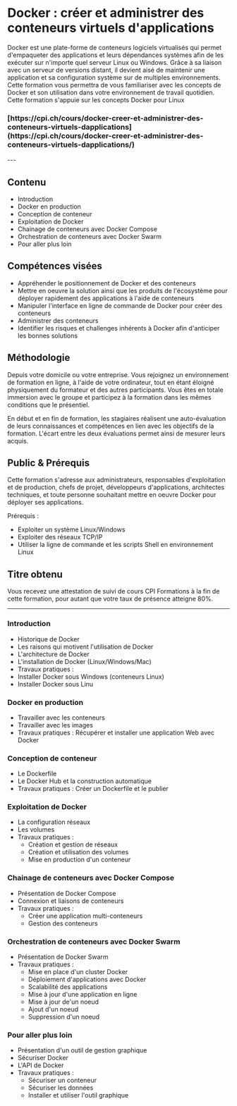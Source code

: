 # Docker : créer et administrer des conteneurs virtuels d'applications

Docker est une plate-forme de conteneurs logiciels virtualisés qui permet d'empaqueter des applications et leurs dépendances systèmes afin de les exécuter sur n'importe quel serveur Linux ou Windows. Grâce à sa liaison avec un serveur de versions distant, il devient aisé de maintenir une application et sa configuration système sur de multiples environnements. Cette formation vous permettra de vous familiariser avec les concepts de Docker et son utilisation dans votre environnement de travail quotidien. Cette formation s'appuie sur les concepts Docker pour Linux

<h3>[https://cpi.ch/cours/docker-creer-et-administrer-des-conteneurs-virtuels-dapplications](https://cpi.ch/cours/docker-creer-et-administrer-des-conteneurs-virtuels-dapplications/)</h3>
---

## Contenu

* Introduction
* Docker en production
* Conception de conteneur
* Exploitation de Docker
* Chainage de conteneurs avec Docker Compose
* Orchestration de conteneurs avec Docker Swarm
* Pour aller plus loin


## Compétences visées

* Appréhender le positionnement de Docker et des conteneurs
* Mettre en oeuvre la solution ainsi que les produits de l'écosystème pour déployer rapidement des applications à l'aide de conteneurs
* Manipuler l'interface en ligne de commande de Docker pour créer des conteneurs
* Administrer des conteneurs
* Identifier les risques et challenges inhérents à Docker afin d'anticiper les bonnes solutions


## Méthodologie

Depuis votre domicile ou votre entreprise. Vous rejoignez un environnement de formation en ligne, à l'aide de votre ordinateur, tout en étant éloigné physiquement du formateur et des autres participants. Vous êtes en totale immersion avec le groupe et participez à la formation dans les mêmes conditions que le présentiel.

En début et en fin de formation, les stagiaires réalisent une auto-évaluation de leurs connaissances et compétences en lien avec les objectifs de la formation. L'écart entre les deux évaluations permet ainsi de mesurer leurs acquis.


## Public & Prérequis

Cette formation s'adresse aux administrateurs, responsables d'exploitation et de production, chefs de projet, développeurs d'applications, architectes techniques, et toute personne souhaitant mettre en oeuvre Docker pour déployer ses applications.

Prérequis :
* Exploiter un système Linux/Windows
* Exploiter des réseaux TCP/IP
* Utiliser la ligne de commande et les scripts Shell en environnement Linux

## Titre obtenu

Vous recevez une attestation de suivi de cours CPI Formations à la fin de cette formation, pour autant que votre taux de présence atteigne 80%.

---

### Introduction

* Historique de Docker
* Les raisons qui motivent l'utilisation de Docker
* L'architecture de Docker
* L'installation de Docker (Linux/Windows/Mac)
* Travaux pratiques :
* Installer Docker sous Windows (conteneurs Linux)
* Installer Docker sous Linu

### Docker en production

* Travailler avec les conteneurs
* Travailler avec les images
* Travaux pratiques : Récupérer et installer une application Web avec Docker

### Conception de conteneur

* Le Dockerfile
* Le Docker Hub et la construction automatique
* Travaux pratiques : Créer un Dockerfile et le publier

### Exploitation de Docker

* La configuration réseaux
* Les volumes
* Travaux pratiques :
    - Création et gestion de réseaux
    - Création et utilisation des volumes
    - Mise en production d'un conteneur

### Chainage de conteneurs avec Docker Compose

* Présentation de Docker Compose
* Connexion et liaisons de conteneurs
* Travaux pratiques :
    - Créer une application multi-conteneurs
    - Gestion des conteneurs

### Orchestration de conteneurs avec Docker Swarm

* Présentation de Docker Swarm
* Travaux pratiques :
    - Mise en place d'un cluster Docker
    - Déploiement d'applications avec Docker
    - Scalabilité des applications
    - Mise à jour d'une application en ligne
    - Mise à jour de'un noeud
    - Ajout d'un noeud
    - Suppression d'un noeud

### Pour aller plus loin

* Présentation d'un outil de gestion graphique
* Sécuriser Docker
* L'API de Docker
* Travaux pratiques :
    - Sécuriser un conteneur
    - Sécuriser les données
    - Installer et utiliser l'outil graphique
